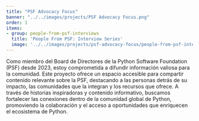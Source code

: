 ```yaml
---
title: "PSF Advocacy Focus"
banner: "../../images/projects/PSF Advocacy Focus.png"
order: 1
items:
- group: people-from-psf-interviews
  title: 'People From PSF: Interview Series'
  image: '../../images/projects/psf-advocacy-focus/people-from-psf-interviews/Thumbnail.png'
---
```


Como miembro del Board de Directores de la Python Software Foundation (PSF)
desde 2023, estoy comprometida a difundir información valiosa para la comunidad.
Este proyecto ofrece un espacio accesible para compartir contenido relevante
sobre la PSF, destacando a las personas detrás de su impacto, las comunidades
que la integran y los recursos que ofrece. A través de historias inspiradoras y
contenido informativo, buscamos fortalecer las conexiones dentro de la comunidad
global de Python, promoviendo la colaboración y el acceso a oportunidades que
enriquecen el ecosistema de Python.
